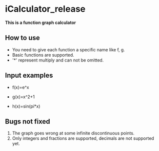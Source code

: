 # iCalculator_release

**This is a function graph calculator**

## How to use

- You need to give each function a specific name like f, g.
- Basic functions are supported.
- '\*' represent multiply and can not be omitted.

## Input examples

- f(x)=e^x

- g(x)=x^2+1

- h(x)=sin(pi*x)

## Bugs not fixed

1. The graph goes wrong at some infinite discontinuous points.
2. Only integers and fractions are supported, decimals are not supported yet.
